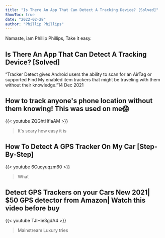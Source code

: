 ```yaml
---
title: "Is There An App That Can Detect A Tracking Device? [Solved]"
ShowToc: true 
date: "2022-02-28"
author: "Phillip Phillips" 
---
```


Namaste, iam Phillip Phillips, Take it easy.
## Is There An App That Can Detect A Tracking Device? [Solved]
“Tracker Detect gives Android users the ability to scan for an AirTag or supported Find My enabled item trackers that might be traveling with them without their knowledge.”14 Dec 2021

## How to track anyone's phone location without them knowing! This was used on me😱
{{< youtube ZQGhtHflaAM >}}
>It's scary how easy it is 

## How To Detect A GPS Tracker On My Car [Step-By-Step]
{{< youtube 6Cuoyuqzm60 >}}
>What 

## Detect GPS Trackers on your Cars New 2021| $50 GPS detector from Amazon| Watch this video before buy
{{< youtube TJlHie3gdA4 >}}
>Mainstream Luxury tries 

